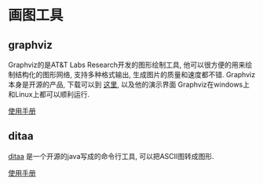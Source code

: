 # 画图工具 #

## graphviz ##

Graphviz的是AT&T Labs Research开发的图形绘制工具, 他可以很方便的用来绘制结构化的图形网络, 支持多种格式输出, 生成图片的质量和速度都不错.
Graphviz本身是开源的产品, 下载可以到 [这里](http://www.graphviz.org/), 以及他的演示界面 Graphviz在windows上和Linux上都可以顺利运行.

[使用手册](https://github.com/lsytj0413/learn-note/blob/master/draw/graphviz.md)

## ditaa ##

[ditaa](http://ditaa.sourceforge.net/) 是一个开源的java写成的命令行工具, 可以把ASCII图转成图形.

[使用手册](https://github.com/lsytj0413/learn-note/blob/master/draw/ditaa.md)
